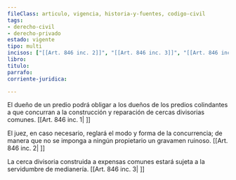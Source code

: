 ```yaml
---
fileClass: articulo, vigencia, historia-y-fuentes, codigo-civil
tags:
- derecho-civil
- derecho-privado
estado: vigente
tipo: multi
incisos: ["[[Art. 846 inc. 2]]", "[[Art. 846 inc. 3]]", "[[Art. 846 inc. 1]]"]
libro:
titulo:
parrafo:
corriente-juridica:

---
```

El dueño de un predio podrá obligar a los dueños de los predios colindantes a que concurran a la construcción y reparación de cercas divisorias comunes. [[Art. 846 inc. 1| ]]

El juez, en caso necesario, reglará el modo y forma de la concurrencia; de manera que no se imponga a ningún propietario un gravamen ruinoso. [[Art. 846 inc. 2| ]]

La cerca divisoria construida a expensas comunes estará sujeta a la servidumbre de medianería. [[Art. 846 inc. 3| ]]